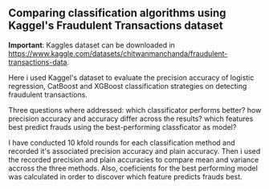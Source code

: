 ## Comparing classification algorithms using Kaggel's Fraudulent Transactions dataset 

**Important**: Kaggles dataset can be downloaded in https://www.kaggle.com/datasets/chitwanmanchanda/fraudulent-transactions-data.

Here i used Kaggel's dataset to evaluate the precision accuracy of logistic regression, CatBoost and XGBoost classification strategies on detecting fraudulent transactions.

Three questions where addressed: which classificator performs better? how precision accuracy and accuracy differ across the results? which features best predict frauds using the best-performing classficator as model?

I have conducted 10 kfold rounds for each classification method and recorded it's associated precision accuracy and plain accuracy. Then i used the recorded precision and plain accuracies to compare mean and variance accross the three methods. Also, coeficients for the best performing model was calculated in order to discover which feature predicts frauds best.

